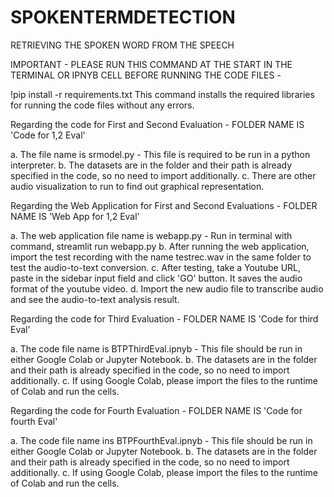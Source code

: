 # SPOKENTERMDETECTION
RETRIEVING THE SPOKEN WORD FROM THE SPEECH

IMPORTANT - PLEASE RUN THIS COMMAND AT THE START IN THE TERMINAL OR IPNYB CELL BEFORE RUNNING THE CODE FILES - 

!pip install -r requirements.txt
This command installs the required libraries for running the code files without any errors.


Regarding the code for First and Second Evaluation - FOLDER NAME IS 'Code for 1,2 Eval' 

a. The file name is srmodel.py - This file is required to be run in a python interpreter. 
b. The datasets are in the folder and their path is already specified in the code, so no need to import additionally.
c. There are other audio visualization to run to find out graphical representation.


Regarding the Web Application for First and Second Evaluations - FOLDER NAME IS 'Web App for 1,2 Eval'

a. The web application file name is webapp.py - Run in terminal with command, streamlit run webapp.py
b. After running the web application, import the test recording with the name testrec.wav in the same folder to test the audio-to-text conversion.
c. After testing, take a Youtube URL, paste in the sidebar input field and click 'GO' button. It saves the audio format of the youtube video. 
d. Import the new audio file to transcribe audio and see the audio-to-text analysis result.


Regarding the code for Third Evaluation - FOLDER NAME IS 'Code for third Eval'

a. The code file name is BTPThirdEval.ipnyb - This file should be run in either Google Colab or Jupyter Notebook.
b. The datasets are in the folder and their path is already specified in the code, so no need to import additionally.
c. If using Google Colab, please import the files to the runtime of Colab and run the cells.


Regarding the code for Fourth Evaluation - FOLDER NAME IS 'Code for fourth Eval'

a. The code file name ins BTPFourthEval.ipnyb - This file should be run in either Google Colab or Jupyter Notebook.
b. The datasets are in the folder and their path is already specified in the code, so no need to import additionally.
c. If using Google Colab, please import the files to the runtime of Colab and run the cells.
